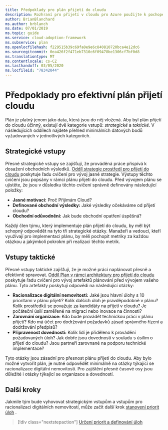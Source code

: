 ```yaml
---
title: Předpoklady pro plán přijetí do cloudu
description: Rozhraní pro přijetí v cloudu pro Azure použijte k pochopení požadavků pro efektivní plán přijetí do cloudu.
author: BrianBlanchard
ms.author: brblanch
ms.date: 07/01/2019
ms.topic: guide
ms.service: cloud-adoption-framework
ms.subservice: plan
ms.openlocfilehash: f229515b39c69fa0e9e6c840810720bca4e12dc6
ms.sourcegitcommit: 0ea426f2f471eb7310c6f09478be1306cf7bf0d8
ms.translationtype: MT
ms.contentlocale: cs-CZ
ms.lasthandoff: 03/05/2020
ms.locfileid: "78342044"
---
```

# <a name="prerequisites-for-an-effective-cloud-adoption-plan"></a>Předpoklady pro efektivní plán přijetí cloudu

Plán je platný jenom jako data, která jsou do něj vložená. Aby byl plán přijetí do cloudu účinný, existují dvě kategorie vstupů: *strategické* a *taktické*. V následujících oddílech najdete přehled minimálních datových bodů vyžadovaných v jednotlivých kategoriích.

## <a name="strategic-inputs"></a>Strategické vstupy

Přesné strategické vstupy se zajišťují, že prováděná práce přispívá k dosažení obchodních výsledků. [Oddíl strategie prostředí pro přijetí do cloudu](../strategy/index.md) poskytuje řadu cvičení pro vývoj jasné strategie. Výstupy těchto cvičení jsou popsány v rámci plánu přijetí do cloudu. Před vývojem plánu se ujistěte, že jsou v důsledku těchto cvičení správně definovány následující položky:

- **Jasné motivaci:** Proč Přijímám Cloud?
- **Definované obchodní výsledky:** Jaké výsledky očekáváme od přijetí cloudu?
- **Obchodní odůvodnění:** Jak bude obchodní opatření úspěšná?

Každý člen týmu, který implementuje plán přijetí do cloudu, by měl být schopný odpovědět na tyto tři strategické otázky. Manažeři a vedoucí, kteří využívají pro implementaci plánu, by měli pochopit metriky za každou otázkou a jakýmkoli pokrokm při realizaci těchto metrik.

## <a name="tactical-inputs"></a>Vstupy taktické

Přesné vstupy taktické zajišťují, že je možné práci naplánovat přesně a efektivně spravovat. [Oddíl Plan v rámci architektury pro přijetí do cloudu](./index.md) poskytuje řadu cvičení pro vývoj artefaktů plánování před vývojem vašeho plánu. Tyto artefakty poskytují odpovědi na následující otázky:

- **Racionalizace digitální nemovitosti:** Jaké jsou hlavní úlohy s 10 prioritami v plánu přijetí? Kolik dalších úloh je pravděpodobně v plánu? Kolik prostředků se považuje za kandidáty na přijetí v cloudu? Je počáteční úsilí zaměřené na migraci nebo inovace na činnosti?
- **Zarovnání organizace:** Kdo bude provádět technickou práci v plánu přijetí? Kdo má účet pro dodržování požadavků zásad správného řízení a dodržování předpisů?
- **Připravenost dovedností:** Kolik lidí je přiděleno k provádění požadovaných úloh? Jak dobře jsou dovednosti v souladu s úsilím o přijetí do cloudu? Jsou partneři zarovnané na podporu technické implementace?

Tyto otázky jsou zásadní pro přesnost plánu přijetí do cloudu. Aby bylo možné vytvořit plán, je nutné odpovědět minimálně na otázky týkající se racionalizace digitální nemovitosti. Pro zajištění přesné časové osy jsou důležité i otázky týkající se organizace a dovedností.

## <a name="next-steps"></a>Další kroky

Jakmile tým bude vyhovovat strategickým vstupům a vstupům pro racionalizaci digitálních nemovitostí, může začít další krok [stanovení priorit úloh](./workloads.md) .

> [!div class="nextstepaction"]
> [Určení priorit a definování úloh](./workloads.md)
